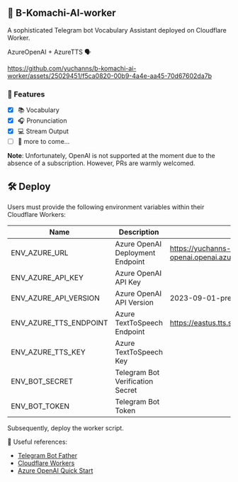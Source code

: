 ## 🌟 B-Komachi-AI-worker

A sophisticated Telegram bot Vocabulary Assistant deployed on Cloudflare Worker.

AzureOpenAI + AzureTTS 🗣️


https://github.com/yuchanns/b-komachi-ai-worker/assets/25029451/f5ca0820-00b9-4a4e-aa45-70d67602da7b

### 🚀 Features
- [x] 📚 Vocabulary
- [x] 🎧 Pronunciation
- [x] 💻 Stream Output
- [ ] 🔮 more to come...

**Note**: Unfortunately, OpenAI is not supported at the moment due to the absence of a subscription. However, PRs are warmly welcomed.

## 🛠️ Deploy

Users must provide the following environment variables within their Cloudflare Workers:

|Name|Description|Example|
|---|---|---|
|ENV_AZURE_URL|Azure OpenAI Deployment Endpoint|https://yuchanns-openai.openai.azure.com/openai/deployments/gpt35|
|ENV_AZURE_API_KEY|Azure OpenAI API Key||
|ENV_AZURE_API_VERSION|Azure OpenAI API Version|2023-09-01-preview|
|ENV_AZURE_TTS_ENDPOINT|Azure TextToSpeech Endpoint|https://eastus.tts.speech.microsoft.com|
|ENV_AZURE_TTS_KEY|Azure TextToSpeech Key||
|ENV_BOT_SECRET|Telegram Bot Verification Secret||
|ENV_BOT_TOKEN|Telegram Bot Token||

Subsequently, deploy the worker script.

🔗 Useful references:
- [Telegram Bot Father](https://core.telegram.org/bots/tutorial)
- [Cloudflare Workers](https://developers.cloudflare.com/workers)
- [Azure OpenAI Quick Start](https://learn.microsoft.com/en-us/azure/ai-services/openai/quickstart)

